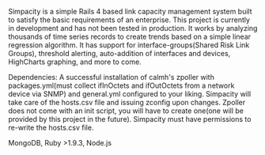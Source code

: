 Simpacity is a simple Rails 4 based link capacity management system built to satisfy the basic requirements of an enterprise.  This project is currently in development and has not been tested in production.  It works by analyzing thousands of time series records to create trends based on a simple linear regression algorithm.  It has support for interface-groups(Shared Risk Link Groups), threshold alerting, auto-addition of interfaces and devices, HighCharts graphing, and more to come.   

Dependencies: 
A successful installation of calmh's zpoller with packages.yml(must collect ifInOctets and ifOutOctets from a network device via SNMP) and general.yml configured to your liking.  Simpacity will take care of the hosts.csv file and issuing zconfig upon changes.  Zpoller does not come with an init script, you will have to create one(one will be provided by this project in the future).  Simpacity must have permissions to re-write the hosts.csv file. 
  
MongoDB, Ruby >1.9.3, Node.js

